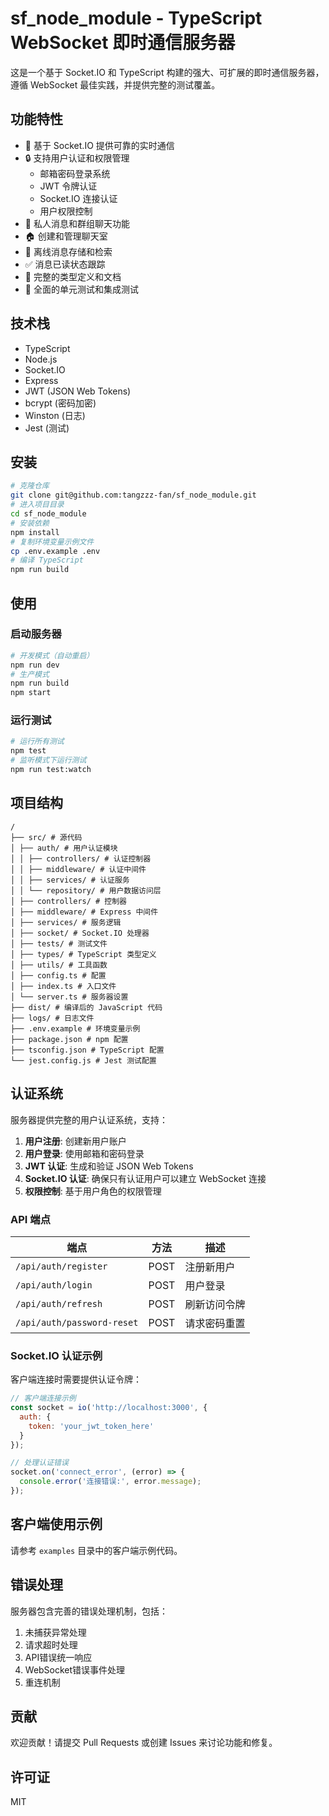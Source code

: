 # sf_node_module - TypeScript WebSocket 即时通信服务器

这是一个基于 Socket.IO 和 TypeScript 构建的强大、可扩展的即时通信服务器，遵循 WebSocket 最佳实践，并提供完整的测试覆盖。

## 功能特性

- 🚀 基于 Socket.IO 提供可靠的实时通信
- 🔒 支持用户认证和权限管理
  - 邮箱密码登录系统
  - JWT 令牌认证
  - Socket.IO 连接认证
  - 用户权限控制
- 💬 私人消息和群组聊天功能
- 🏠 创建和管理聊天室
- 📱 离线消息存储和检索
- ✅ 消息已读状态跟踪
- 📝 完整的类型定义和文档
- 🧪 全面的单元测试和集成测试

## 技术栈

- TypeScript
- Node.js
- Socket.IO
- Express
- JWT (JSON Web Tokens)
- bcrypt (密码加密)
- Winston (日志)
- Jest (测试)

## 安装
```bash
# 克隆仓库
git clone git@github.com:tangzzz-fan/sf_node_module.git
# 进入项目目录
cd sf_node_module
# 安装依赖
npm install
# 复制环境变量示例文件
cp .env.example .env
# 编译 TypeScript
npm run build
```

## 使用
### 启动服务器
```bash
# 开发模式（自动重启）
npm run dev
# 生产模式
npm run build
npm start
```
### 运行测试
```bash
# 运行所有测试
npm test
# 监听模式下运行测试
npm run test:watch
```

## 项目结构
```
/
├── src/ # 源代码
│ ├── auth/ # 用户认证模块
│ │ ├── controllers/ # 认证控制器
│ │ ├── middleware/ # 认证中间件
│ │ ├── services/ # 认证服务
│ │ └── repository/ # 用户数据访问层
│ ├── controllers/ # 控制器
│ ├── middleware/ # Express 中间件
│ ├── services/ # 服务逻辑
│ ├── socket/ # Socket.IO 处理器
│ ├── tests/ # 测试文件
│ ├── types/ # TypeScript 类型定义
│ ├── utils/ # 工具函数
│ ├── config.ts # 配置
│ ├── index.ts # 入口文件
│ └── server.ts # 服务器设置
├── dist/ # 编译后的 JavaScript 代码
├── logs/ # 日志文件
├── .env.example # 环境变量示例
├── package.json # npm 配置
├── tsconfig.json # TypeScript 配置
└── jest.config.js # Jest 测试配置
```

## 认证系统
服务器提供完整的用户认证系统，支持：

1. **用户注册**: 创建新用户账户
2. **用户登录**: 使用邮箱和密码登录
3. **JWT 认证**: 生成和验证 JSON Web Tokens
4. **Socket.IO 认证**: 确保只有认证用户可以建立 WebSocket 连接
5. **权限控制**: 基于用户角色的权限管理

### API 端点

| 端点 | 方法 | 描述 |
|------|------|------|
| `/api/auth/register` | POST | 注册新用户 |
| `/api/auth/login` | POST | 用户登录 |
| `/api/auth/refresh` | POST | 刷新访问令牌 |
| `/api/auth/password-reset` | POST | 请求密码重置 |

### Socket.IO 认证示例

客户端连接时需要提供认证令牌：

```javascript
// 客户端连接示例
const socket = io('http://localhost:3000', {
  auth: {
    token: 'your_jwt_token_here'
  }
});

// 处理认证错误
socket.on('connect_error', (error) => {
  console.error('连接错误:', error.message);
});
```

## 客户端使用示例

请参考 `examples` 目录中的客户端示例代码。

## 错误处理

服务器包含完善的错误处理机制，包括：

1. 未捕获异常处理
2. 请求超时处理
3. API错误统一响应
4. WebSocket错误事件处理
5. 重连机制

## 贡献

欢迎贡献！请提交 Pull Requests 或创建 Issues 来讨论功能和修复。

## 许可证

MIT